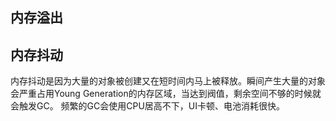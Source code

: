 


## 内存溢出


## 内存抖动
内存抖动是因为大量的对象被创建又在短时间内马上被释放。瞬间产生大量的对象会严重占用Young Generation的内存区域，当达到阀值，剩余空间不够的时候就会触发GC。 
频繁的GC会使用CPU居高不下，UI卡顿、电池消耗很快。

